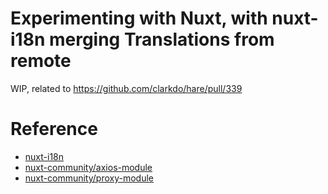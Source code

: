 # Experimenting with Nuxt, with nuxt-i18n merging Translations from remote

WIP, related to https://github.com/clarkdo/hare/pull/339

# Reference

* [nuxt-i18n](https://nuxt-community.github.io/nuxt-i18n/basic-usage.html#nuxt-link)
* [nuxt-community/axios-module](https://axios.nuxtjs.org/options.html)
* [nuxt-community/proxy-module](https://github.com/nuxt-community/proxy-module#proxy)
